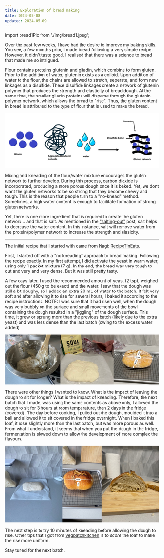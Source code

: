 ```yaml
---
title: Exploration of bread making
date: 2024-05-08
updated: 2024-05-09
---
```


import bread1Pic from './img/bread1.jpeg';

Over the past few weeks, I have had the desire to improve my baking skills. You see, a few months prior, I made bread following a very simple recipe. However, it didn't taste good. I realised that there was a science to bread that made me so intrigued. 

Flour contains proteins glutenin and gliadin, which combine to form gluten. Prior to the addition of water, glutenin exists as a coiloid. Upon addition of water to the flour, the chains are allowed to stretch, seperate, and form new linkages as a disulfide. These disulfide linkages create a network of glutenin polymer that produces the strength and elasticity of bread dough. At the same time, the smaller gliadin proteins will disperse through the glutenin polymer network, which allows the bread to "rise". Thus, the gluten content in bread is attributed to the type of flour that is used to make the bread. 

![Schematic of gluten formation](./img/bread_schematic.jpeg)

Mixing and kneading of the flour/water mixture encourages the gluten network to further develop. During this process, carbon dioxide is incorporated, producing a more porous dough once it is baked. Yet, we dont want the gluten networks to be so strong that they become chewy and tough. This is the reason that people turn to a "no-knead" method. Sometimes, a high water content is enough to facilitate formation of strong gluten networks. 

Yet, there is one more ingredient that is required to create the gluten network... and that is salt. As mentioned in the ["salting-out"](/science/salt) post, salt helps to decrease the water content. In this instance, salt will remove water from the protein/polymer network to increase the strength and elasicity. 

--------- 

The initial recipe that I started with came from Nagi: [RecipeTinEats](https://www.recipetineats.com/easy-yeast-bread-recipe-no-knead/).

First, I started off with a "no kneading" approach to bread making. Following the recipe exactly. In my first attempt, I did activate the yeast in warm water, using only 1 packet mixture (7 g). In the end, the bread was very tough to cut and very and very dense. But it was still pretty tasty. 

A few days later, I used the recommended amount of yeast (2 tsp), weighed out the flour (450 g to be exact) and the water. I saw that the dough was still a bit doughy, so I added an extra 20 mL of water to the batch. It felt very soft and after allowing it to rise for several hours, I baked it according to the recipe instructions. NOTE: I was sure that it had risen well, when the dough was very bubbly on the surface and small movements of the bowl containing the dough resulted in a "jiggling" of the dough surface. This time, it grew or sprung more than the previous batch (likely due to the extra yeast) and was less dense than the last batch (owing to the excess water added).

![second batch](./img/bread2.jpeg)

There were other things I wanted to know. What is the impact of leaving the dough to sit for longer? What is the impact of kneading. Therefore, the next batch that I made, was using the same contents as above only, I allowed the dough to sit for 3 hours at room temperature, then 2 days in the fridge (covered). The day before cooking, I pulled out the dough, moulded it into a ball and allowed it to sit covered in the fridge overnight. When I baked this loaf, it rose slightly more than the last batch, but was more porous as well. From what I understand, it seems that when you put the dough in the fridge, fermentation is slowed down to allow the development of more complex the flavours.

![third batch](./img/bread-3.jpeg)

The next step is to try 10 minutes of kneading before allowing the dough to rise. Other tips that I got from [vegpatchkitchen](https://vegpatchkitchen.co.uk/what-is-oven-spring/) is to *score* the loaf to make the rise more uniform. 

Stay tuned for the next batch. 

